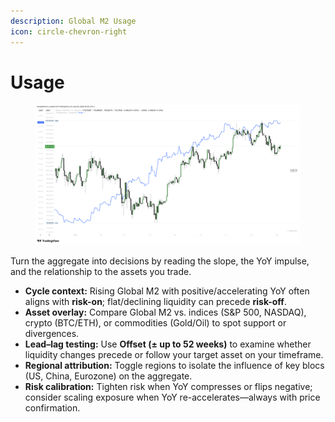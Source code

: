 ```yaml
---
description: Global M2 Usage
icon: circle-chevron-right
---
```


# Usage

<figure><img src="../../.gitbook/assets/docs-global-m2-002.png" alt=""><figcaption></figcaption></figure>

Turn the aggregate into decisions by reading the slope, the YoY impulse, and the relationship to the assets you trade.

* **Cycle context:** Rising Global M2 with positive/accelerating YoY often aligns with **risk-on**; flat/declining liquidity can precede **risk-off**.
* **Asset overlay:** Compare Global M2 vs. indices (S\&P 500, NASDAQ), crypto (BTC/ETH), or commodities (Gold/Oil) to spot support or divergences.
* **Lead–lag testing:** Use **Offset (± up to 52 weeks)** to examine whether liquidity changes precede or follow your target asset on your timeframe.
* **Regional attribution:** Toggle regions to isolate the influence of key blocs (US, China, Eurozone) on the aggregate.
* **Risk calibration:** Tighten risk when YoY compresses or flips negative; consider scaling exposure when YoY re-accelerates—always with price confirmation.
